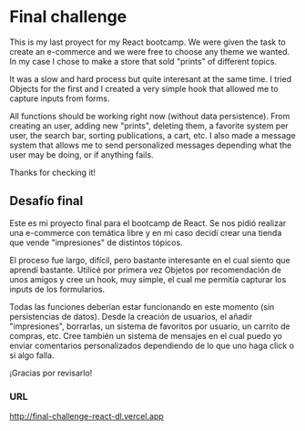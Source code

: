 # Final challenge

This is my last proyect for my React bootcamp. We were given the task to create an e-commerce and we were free to choose any theme we wanted. In my case I chose to make a store that sold "prints" of different topics.

It was a slow and hard process but quite interesant at the same time. I tried Objects for the first and I created a very simple hook that allowed me to capture inputs from forms.

All functions should be working right now (without data persistence). From creating an user, adding new "prints", deleting them, a favorite system per user, the search bar, sorting publications, a cart, etc. I also made a message system that allows me to send personalized messages depending what the user may be doing, or if anything fails.

Thanks for checking it!

## Desafío final

Este es mi proyecto final para el bootcamp de React. Se nos pidió realizar una e-commerce con temática libre y en mi caso decidí crear una tienda que vende "impresiones" de distintos tópicos.

El proceso fue largo, difícil, pero bastante interesante en el cual siento que aprendí bastante. Utilicé por primera vez Objetos por recomendación de unos amigos y cree un hook, muy simple, el cual me permitía capturar los inputs de los formularios.

Todas las funciones deberían estar funcionando en este momento (sin persistencias de datos). Desde la creación de usuarios, el añadir "impresiones", borrarlas, un sistema de favoritos por usuario, un carrito de compras, etc. Cree también un sistema de mensajes en el cual puedo yo enviar comentarios personalizados dependiendo de lo que uno haga click o si algo falla.

¡Gracias por revisarlo!

### URL

http://final-challenge-react-dl.vercel.app